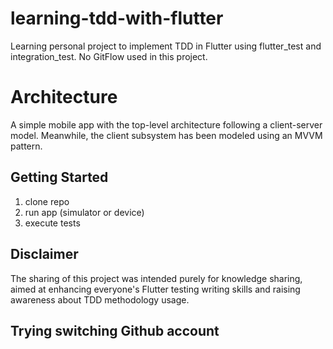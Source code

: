 # learning-tdd-with-flutter

Learning personal project to implement TDD in Flutter using flutter_test and integration_test. No GitFlow used in this project.

# Architecture

A simple mobile app with the top-level architecture following a client-server model. Meanwhile, the client subsystem has been modeled using an MVVM pattern.

## Getting Started

1. clone repo
2. run app (simulator or device)
3. execute tests

## Disclaimer

The sharing of this project was intended purely for knowledge sharing, aimed at enhancing everyone's Flutter testing writing skills and raising awareness about TDD methodology usage.

## Trying switching Github account
